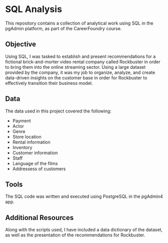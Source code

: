 # SQL Analysis
This repository contains a collection of analytical work using SQL in the pgAdmin platform, as part of the CareerFoundry course.

## Objective
Using SQL, I was tasked to establish and present recommendations for a fictional brick-and-morter video rental company called Rockbuster in order to bring them into the online streaming sector. Using a large dataset provided by the company, it was my job to organize, analyze, and create data-driven insights on the customer base in order for Rockbuster to effectively transition their business model.

## Data
The data used in this project covered the following:
- Payment
- Actor
- Genre
- Store location
- Rental information
- Inventory
- Customer information
- Staff
- Language of the films
- Addressess of customers

## Tools
The SQL code was written and executed using PostgreSQL in the pgAdmin4 app.

## Additional Resources
Along with the scripts used, I have included a data dictionary of the dataset, as well as the presentation of the recommendations for Rockbuster.
